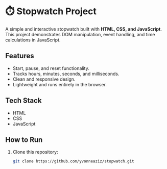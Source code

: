 # ⏱️ Stopwatch Project

A simple and interactive stopwatch built with **HTML, CSS, and JavaScript**.  
This project demonstrates DOM manipulation, event handling, and time calculations in JavaScript.  

## Features
- Start, pause, and reset functionality.  
- Tracks hours, minutes, seconds, and milliseconds.  
- Clean and responsive design.  
- Lightweight and runs entirely in the browser.  

## Tech Stack
- HTML  
- CSS  
- JavaScript  

## How to Run
1. Clone this repository:
   ```bash
   git clone https://github.com/yvonneaziz/stopwatch.git

